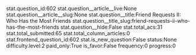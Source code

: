 stat.question_id:602
stat.question__article__live:None
stat.question__article__slug:None
stat.question__title:Friend Requests II: Who Has the Most Friends
stat.question__title_slug:friend-requests-ii-who-has-the-most-friends
stat.question__hide:False
stat.total_acs:31
stat.total_submitted:65
stat.total_column_articles:0
stat.frontend_question_id:602
stat.is_new_question:False
status:None
difficulty.level:2
paid_only:True
is_favor:False
frequency:0
progress:0
